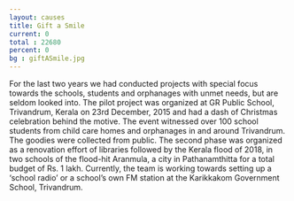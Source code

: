 ```yaml
---
layout: causes
title: Gift a Smile
current: 0
total : 22680
percent: 0
bg : giftASmile.jpg
---
```

For the last two years we had conducted projects with special focus towards the schools, students and orphanages with unmet needs, but are seldom looked into. The pilot project was organized at GR Public School, Trivandrum, Kerala on 23rd December, 2015 and had a dash of Christmas celebration behind the motive. The event witnessed over 100 school students from child care homes and orphanages in and around Trivandrum. The goodies were collected from public. The second phase was organized as a renovation effort of libraries followed by the Kerala flood of 2018, in two schools of the flood-hit Aranmula, a city in Pathanamthitta for a total budget of Rs. 1 lakh.
Currently, the team is working towards setting up a ‘school radio’ or a school’s own FM station at the Karikkakom Government School, Trivandrum.